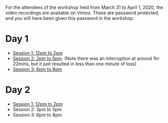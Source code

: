 For the attendees of the workshop held from March 31 to April 1, 2020, the video recordings are available on Vimeo.
These are password protected, and you will have been given this password in the workshop.

# Day 1

* [Session 1: 12pm to 2pm](https://vimeo.com/531273416)
* [Session 2: 2pm to 5pm](https://vimeo.com/531350916). (Note there was an interruption at around 1hr 22mins, but it just resulted in less than one minute of loss)
* [Session 3: 6pm to 8pm](https://vimeo.com/531433711)

# Day 2

* [Session 1: 12pm to 2pm](https://vimeo.com/531796166)
* Session 2: 3pm to 5pm
* Session 3: 6pm to 8pm

